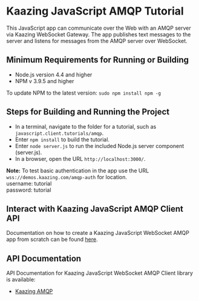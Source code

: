 # Kaazing JavaScript AMQP Tutorial

This JavaScript app can communicate over the Web with an AMQP server via Kaazing WebSocket Gateway. The app publishes text messages to the server and listens for messages from the AMQP server over WebSocket.

## Minimum Requirements for Running or Building

* Node.js version 4.4 and higher
* NPM v 3.9.5 and higher

To update NPM to the latest version:
`
sudo npm install npm -g
`

## Steps for Building and Running the Project

* In a terminal, navigate to the folder for a tutorial, such as `javascript.client.tutorials/amqp`.
* Enter `npm install` to build the tutorial.
* Enter `node server.js` to run the included Node.js server component (server.js).
* In a browser, open the URL `http://localhost:3000/`.
 
__Note:__ To test basic authentication in the app use the URL `wss://demos.kaazing.com/amqp-auth` for location.
</br>
username: tutorial</br>
password: tutorial

## Interact with Kaazing JavaScript AMQP Client API

Documentation on how to create a Kaazing JavaScript WebSocket AMQP app from scratch can be found [here](http://kaazing.com/doc/5.0/amqp_client_docs/dev-js/o_dev_js.html).

## API Documentation

API Documentation for Kaazing JavaScript WebSocket AMQP Client library is available:

* [Kaazing AMQP](http://kaazing.com/doc/5.0/amqp_client_docs/apidoc/client/javascript/amqp/index.html)

